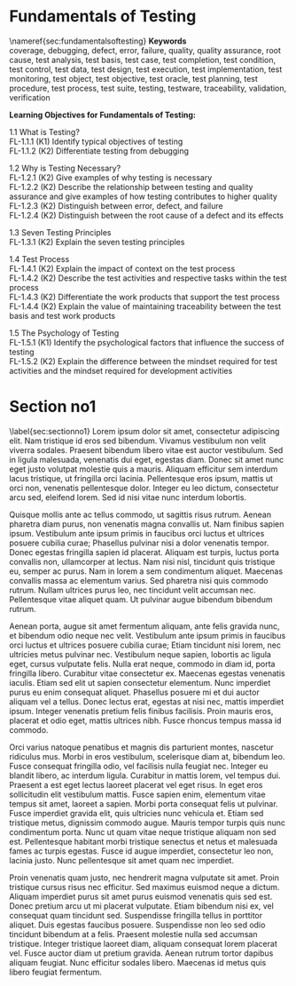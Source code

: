 # Fundamentals of Testing
\nameref{sec:fundamentalsoftesting}
**Keywords**  
coverage, debugging, defect, error, failure, quality, quality assurance, root cause, test analysis, test basis, test case, test completion, test condition, test control, test data, test design, test execution, test implementation, test monitoring, test object, test objective, test oracle, test planning, test procedure, test process, test suite, testing, testware, traceability, validation, verification

**Learning Objectives for Fundamentals of Testing:**  

1.1 What is Testing?  
  FL-1.1.1 (K1) Identify typical objectives of testing  
  FL-1.1.2 (K2) Differentiate testing from debugging  

1.2 Why is Testing Necessary?  
  FL-1.2.1 (K2) Give examples of why testing is necessary  
  FL-1.2.2 (K2) Describe the relationship between testing and quality assurance and give examples of how testing contributes to higher quality  
  FL-1.2.3 (K2) Distinguish between error, defect, and failure  
  FL-1.2.4 (K2) Distinguish between the root cause of a defect and its effects  

1.3 Seven Testing Principles  
  FL-1.3.1 (K2) Explain the seven testing principles

1.4 Test Process  
  FL-1.4.1 (K2) Explain the impact of context on the test process  
  FL-1.4.2 (K2) Describe the test activities and respective tasks within the test process  
  FL-1.4.3 (K2) Differentiate the work products that support the test process  
  FL-1.4.4 (K2) Explain the value of maintaining traceability between the test basis and test work products  

1.5 The Psychology of Testing  
  FL-1.5.1 (K1) Identify the psychological factors that influence the success of testing  
  FL-1.5.2 (K2) Explain the difference between the mindset required for test activities and the mindset required for development activities  


# Section no1
\label{sec:sectionno1}
Lorem ipsum dolor sit amet, consectetur adipiscing elit. Nam tristique id eros sed bibendum. Vivamus vestibulum non velit viverra sodales. Praesent bibendum libero vitae est auctor vestibulum. Sed in ligula malesuada, venenatis dui eget, egestas diam. Donec sit amet nunc eget justo volutpat molestie quis a mauris. Aliquam efficitur sem interdum lacus tristique, ut fringilla orci lacinia. Pellentesque eros ipsum, mattis ut orci non, venenatis pellentesque dolor. Integer eu leo dictum, consectetur arcu sed, eleifend lorem. Sed id nisi vitae nunc interdum lobortis.

Quisque mollis ante ac tellus commodo, ut sagittis risus rutrum. Aenean pharetra diam purus, non venenatis magna convallis ut. Nam finibus sapien ipsum. Vestibulum ante ipsum primis in faucibus orci luctus et ultrices posuere cubilia curae; Phasellus pulvinar nisi a dolor venenatis tempor. Donec egestas fringilla sapien id placerat. Aliquam est turpis, luctus porta convallis non, ullamcorper at lectus. Nam nisi nisl, tincidunt quis tristique eu, semper ac purus. Nam in lorem a sem condimentum aliquet. Maecenas convallis massa ac elementum varius. Sed pharetra nisi quis commodo rutrum. Nullam ultrices purus leo, nec tincidunt velit accumsan nec. Pellentesque vitae aliquet quam. Ut pulvinar augue bibendum bibendum rutrum.

Aenean porta, augue sit amet fermentum aliquam, ante felis gravida nunc, et bibendum odio neque nec velit. Vestibulum ante ipsum primis in faucibus orci luctus et ultrices posuere cubilia curae; Etiam tincidunt nisi lorem, nec ultricies metus pulvinar nec. Vestibulum neque sapien, lobortis ac ligula eget, cursus vulputate felis. Nulla erat neque, commodo in diam id, porta fringilla libero. Curabitur vitae consectetur ex. Maecenas egestas venenatis iaculis. Etiam sed elit ut sapien consectetur elementum. Nunc imperdiet purus eu enim consequat aliquet. Phasellus posuere mi et dui auctor aliquam vel a tellus. Donec lectus erat, egestas at nisi nec, mattis imperdiet ipsum. Integer venenatis pretium felis finibus facilisis. Proin mauris eros, placerat et odio eget, mattis ultrices nibh. Fusce rhoncus tempus massa id commodo.

Orci varius natoque penatibus et magnis dis parturient montes, nascetur ridiculus mus. Morbi in eros vestibulum, scelerisque diam at, bibendum leo. Fusce consequat fringilla odio, vel facilisis nulla feugiat nec. Integer eu blandit libero, ac interdum ligula. Curabitur in mattis lorem, vel tempus dui. Praesent a est eget lectus laoreet placerat vel eget risus. In eget eros sollicitudin elit vestibulum mattis. Fusce sapien enim, elementum vitae tempus sit amet, laoreet a sapien. Morbi porta consequat felis ut pulvinar. Fusce imperdiet gravida elit, quis ultricies nunc vehicula et. Etiam sed tristique metus, dignissim commodo augue. Mauris tempor turpis quis nunc condimentum porta. Nunc ut quam vitae neque tristique aliquam non sed est. Pellentesque habitant morbi tristique senectus et netus et malesuada fames ac turpis egestas. Fusce id augue imperdiet, consectetur leo non, lacinia justo. Nunc pellentesque sit amet quam nec imperdiet.

Proin venenatis quam justo, nec hendrerit magna vulputate sit amet. Proin tristique cursus risus nec efficitur. Sed maximus euismod neque a dictum. Aliquam imperdiet purus sit amet purus euismod venenatis quis sed est. Donec pretium arcu ut mi placerat vulputate. Etiam bibendum nisi ex, vel consequat quam tincidunt sed. Suspendisse fringilla tellus in porttitor aliquet. Duis egestas faucibus posuere. Suspendisse non leo sed odio tincidunt bibendum at a felis. Praesent molestie nulla sed accumsan tristique. Integer tristique laoreet diam, aliquam consequat lorem placerat vel. Fusce auctor diam ut pretium gravida. Aenean rutrum tortor dapibus aliquam feugiat. Nunc efficitur sodales libero. Maecenas id metus quis libero feugiat fermentum.